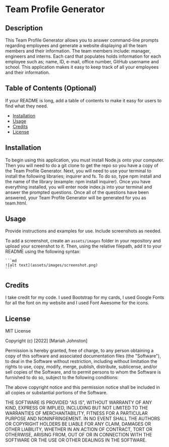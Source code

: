 # Team Profile Generator

## Description

This Team Profile Generator allows you to answer command-line prompts regarding employees and generate a website displaying all the team members and their information. The team members include: manager, engineers and interns. Each card that populates holds information for each employee such as; name, ID, e-mail, office number, GitHub username and school. This application makes it easy to keep track of all your employees and their information. 

## Table of Contents (Optional)

If your README is long, add a table of contents to make it easy for users to find what they need.

- [Installation](#installation)
- [Usage](#usage)
- [Credits](#credits)
- [License](#license)

## Installation

To begin using this application, you must install Node.js onto your computer. Then you will need to do a git clone to get the repo so you have a copy of the Team Profile Generator. Next, you will need to use your terminal to install the following libraries; inquirer and fs. To do so, type npm install and the name of the library (example: npm install inquirer). Once you have everything installed, you will enter node index.js into your terminal and answer the prompted questions. Once all of the questions have been answered, your Team Profile Generator will be generated for you as team.html.

## Usage

Provide instructions and examples for use. Include screenshots as needed.

To add a screenshot, create an `assets/images` folder in your repository and upload your screenshot to it. Then, using the relative filepath, add it to your README using the following syntax:

    ```md
    ![alt text](assets/images/screenshot.png)
    ```

## Credits

I take credit for my code. I used Bootstrap for my cards, I used Google Fonts for all the font on my website and I used Font Awesome for the icons.

## License

MIT License

Copyright (c) [2022] [Mariah Johnston]

Permission is hereby granted, free of charge, to any person obtaining a copy
of this software and associated documentation files (the "Software"), to deal
in the Software without restriction, including without limitation the rights
to use, copy, modify, merge, publish, distribute, sublicense, and/or sell
copies of the Software, and to permit persons to whom the Software is
furnished to do so, subject to the following conditions:

The above copyright notice and this permission notice shall be included in all
copies or substantial portions of the Software.

THE SOFTWARE IS PROVIDED "AS IS", WITHOUT WARRANTY OF ANY KIND, EXPRESS OR
IMPLIED, INCLUDING BUT NOT LIMITED TO THE WARRANTIES OF MERCHANTABILITY,
FITNESS FOR A PARTICULAR PURPOSE AND NONINFRINGEMENT. IN NO EVENT SHALL THE
AUTHORS OR COPYRIGHT HOLDERS BE LIABLE FOR ANY CLAIM, DAMAGES OR OTHER
LIABILITY, WHETHER IN AN ACTION OF CONTRACT, TORT OR OTHERWISE, ARISING FROM,
OUT OF OR IN CONNECTION WITH THE SOFTWARE OR THE USE OR OTHER DEALINGS IN THE
SOFTWARE.